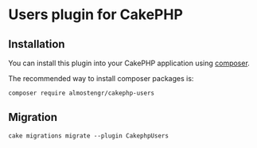 # Users plugin for CakePHP

## Installation

You can install this plugin into your CakePHP application using [composer](https://getcomposer.org).

The recommended way to install composer packages is:

```
composer require almostengr/cakephp-users
```


## Migration

```
cake migrations migrate --plugin CakephpUsers
```